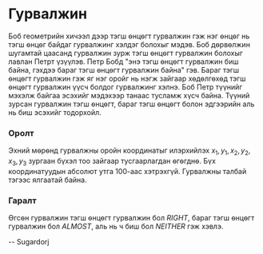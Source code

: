 Гурвалжин
=========
Боб геометрийн хичээл дээр тэгш ѳнцѳгт гурвалжин гэж нэг ѳнцѳг нь тэгш ѳнцѳг
байдаг гурвалжинг хэлдэг болохыг мэдэв. Боб дѳрвѳлжин шугамтай цаасанд гурвалжин
зурж тэгш ѳнцѳгт гурвалжин болохыг лавлан Петрт үзүүлэв. Петр Бобд "энэ тэгш
ѳнцѳгт гурвалжин биш байна, гэхдээ бараг тэгш ѳнцѳгт гурвалжин байна" гэв. Бараг
тэгш ѳнцѳгт гурвалжин гэж яг нэг оройг нь нэгж зайгаар хѳдѳлгѳхѳд тэгш ѳнцѳгт
гурвалжин үүсч болдог гурвалжинг хэлнэ. Боб Петр түүнийг мэхэлж байгаа эсэхийг
мэдэхээр танаас тусламж хүсч байна. Түүний зурсан гурвалжин тэгш ѳнцѳгт, бараг
тэгш ѳнцѳгт болон эдгээрийн аль нь биш эсэхийг тодорхойл.


### Оролт
Эхний мѳрѳнд гурвалжны оройн координатыг илэрхийлэх
$x_1, y_1, x_2, y_2, x_3, y_3$ зургаан бүхэл тоо зайгаар тусгаарлагдан ѳгѳгднѳ.
Бүх координатуудын абсолют утга $100$-аас хэтрэхгүй. Гурвалжны талбай тэгээс
ялгаатай байна.


### Гаралт
Ѳгсѳн гурвалжин тэгш ѳнцѳгт гурвалжин бол $RIGHT$, бараг тэгш ѳнцѳгт гурвалжин
бол $ALMOST$, аль нь ч биш бол $NEITHER$ гэж хэвлэ.

-- Sugardorj
